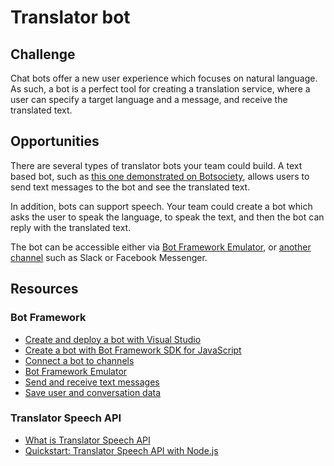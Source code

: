 # Translator bot

## Challenge

Chat bots offer a new user experience which focuses on natural language. As such, a bot is a perfect tool for creating a translation service, where a user can specify a target language and a message, and receive the translated text.

## Opportunities

There are several types of translator bots your team could build. A text based bot, such as [this one demonstrated on Botsociety](https://app.botsociety.io/s/5cc9dd7fe278e912aa256514?p=9a73e74183553a68c6c2d85de4aaef5fff71772c&desktop=false), allows users to send text messages to the bot and see the translated text.

In addition, bots can support speech. Your team could create a bot which asks the user to speak the language, to speak the text, and then the bot can reply with the translated text.

The bot can be accessible either via [Bot Framework Emulator](https://github.com/Microsoft/BotFramework-Emulator/blob/master/README.md), or [another channel](https://docs.microsoft.com/en-us/azure/bot-service/bot-service-manage-channels?view=azure-bot-service-4.0) such as Slack or Facebook Messenger.

## Resources

### Bot Framework

- [Create and deploy a bot with Visual Studio](https://docs.microsoft.com/en-us/azure/bot-service/bot-builder-tutorial-basic-deploy?view=azure-bot-service-4.0&tabs=csharp)
- [Create a bot with Bot Framework SDK for JavaScript](https://docs.microsoft.com/en-us/azure/bot-service/javascript/bot-builder-javascript-quickstart?view=azure-bot-service-4.0)
- [Connect a bot to channels](https://docs.microsoft.com/en-us/azure/bot-service/bot-service-manage-channels?view=azure-bot-service-4.0)
- [Bot Framework Emulator](https://github.com/Microsoft/BotFramework-Emulator/blob/master/README.md)
- [Send and receive text messages](https://docs.microsoft.com/en-us/azure/bot-service/bot-builder-howto-send-messages?view=azure-bot-service-4.0&tabs=csharp)
- [Save user and conversation data](https://docs.microsoft.com/en-us/azure/bot-service/bot-builder-howto-v4-state?view=azure-bot-service-4.0&tabs=javascript)

### Translator Speech API

- [What is Translator Speech API](https://docs.microsoft.com/en-us/azure/cognitive-services/translator-speech/overview)
- [Quickstart: Translator Speech API with Node.js](https://docs.microsoft.com/en-us/azure/cognitive-services/translator-speech/quickstarts/nodejs)
